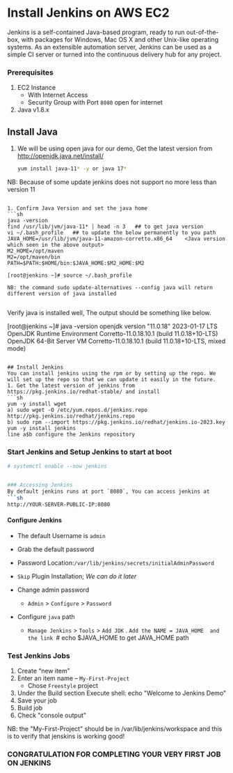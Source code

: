 # Install Jenkins on AWS EC2
Jenkins is a self-contained Java-based program, ready to run out-of-the-box, with packages for Windows, Mac OS X and other Unix-like operating systems. As an extensible automation server, Jenkins can be used as a simple CI server or turned into the continuous delivery hub for any project.


### Prerequisites
1. EC2 Instance 
   - With Internet Access
   - Security Group with Port `8080` open for internet
1. Java v1.8.x 

## Install Java
1. We will be using open java for our demo, Get the latest version from http://openjdk.java.net/install/
   ```sh
   yum install java-11* -y or java 17*
  NB: Because of some update jenkins does not support no more less than version 11
   ```

1. Confirm Java Version and set the java home
   ```sh
   java -version
   find /usr/lib/jvm/java-11* | head -n 3   ## to get java version
   vi ~/.bash_profile   ## to update the below permanently to you path
   JAVA_HOME=/usr/lib/jvm/java-11-amazon-corretto.x86_64    <Java version which seen in the above output>
   M2_HOME=/opt/maven
   M2=/opt/maven/bin
   PATH=$PATH:$HOME/bin:$JAVA_HOME:$M2_HOME:$M2
   
   [root@jenkins ~]# source ~/.bash_profile

NB: the command sudo update-alternatives --config java will return different version of java installed
   
   
   ```
   Verify java is installed well, The output should be something like below.
   
   [root@jenkins ~]# java -version
  openjdk version "11.0.18" 2023-01-17 LTS
OpenJDK Runtime Environment Corretto-11.0.18.10.1 (build 11.0.18+10-LTS)
OpenJDK 64-Bit Server VM Corretto-11.0.18.10.1 (build 11.0.18+10-LTS, mixed mode)
   ```

## Install Jenkins
 You can install jenkins using the rpm or by setting up the repo. We will set up the repo so that we can update it easily in the future.
1. Get the latest version of jenkins from https://pkg.jenkins.io/redhat-stable/ and install
   ```sh
   yum -y install wget
   a) sudo wget -O /etc/yum.repos.d/jenkins.repo http://pkg.jenkins.io/redhat/jenkins.repo
   b) sudo rpm --import https://pkg.jenkins.io/redhat/jenkins.io-2023.key
   yum -y install jenkins
   line a$b configure the Jenkins repository
   ```

   ### Start Jenkins and Setup Jenkins to start at boot
   ``` sh
   # systemctl enable --now jenkins


   ### Accessing Jenkins
   By default jenkins runs at port `8080`, You can access jenkins at
   ```sh
   http://YOUR-SERVER-PUBLIC-IP:8080
   ```
   
   
  #### Configure Jenkins
- The default Username is `admin`
- Grab the default password 
- Password Location:`/var/lib/jenkins/secrets/initialAdminPassword`
- `Skip` Plugin Installation; _We can do it later_
- Change admin password
   - `Admin` > `Configure` > `Password`
   
- Configure `java` path
  - `Manage Jenkins` > `Tools` > `Add JDK` . `Add the NAME = JAVA_HOME  and the link
  `# echo $JAVA_HOME    to get JAVA_HOME path
 

### Test Jenkins Jobs
1. Create “new item”
1. Enter an item name – `My-First-Project`
   - Chose `Freestyle` project
1. Under the Build section
	Execute shell: echo "Welcome to Jenkins Demo"
1. Save your job 
1. Build job
1. Check "console output"

NB: the "My-First-Project" should be in /var/lib/jenkins/workspace and this is to verify that jenskins is working good!

### CONGRATULATION FOR COMPLETING YOUR VERY FIRST JOB ON JENKINS


